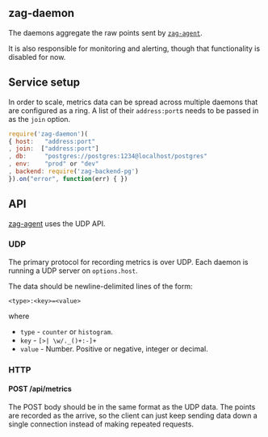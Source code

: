 ## zag-daemon

The daemons aggregate the raw points sent by [`zag-agent`][agent].

It is also responsible for monitoring and alerting, though that functionality
is disabled for now.

## Service setup

In order to scale, metrics data can be spread across multiple daemons that are
configured as a ring. A list of their `address:port`s needs to be passed in
as the `join` option.

```javascript
require('zag-daemon')(
{ host:   "address:port"
, join:  ["address:port"]
, db:     "postgres://postgres:1234@localhost/postgres"
, env:    "prod" or "dev"
, backend: require('zag-backend-pg')
}).on("error", function(err) { })
```

## API

[zag-agent][agent] uses the UDP API.

### UDP

The primary protocol for recording metrics is over UDP. Each daemon is running a UDP
server on `options.host`.

The data should be newline-delimited lines of the form:

    <type>:<key>=<value>

where

  * `type`  - `counter` or `histogram`.
  * `key`   - `[>| \w/._()+:-]+`
  * `value` - Number. Positive or negative, integer or decimal.

### HTTP
#### POST /api/metrics

The POST body should be in the same format as the UDP data. The points are
recorded as the arrive, so the client can just keep sending data down a
single connection instead of making repeated requests.

[agent]: https://github.com/Voxer/zag/tree/master/agent

